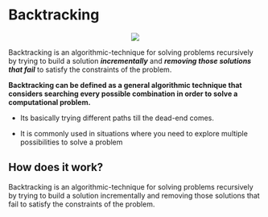 # Backtracking

<div style="text-align: center;">
    <img src="https://media.geeksforgeeks.org/wp-content/uploads/20230214215625/backtracking.jpg" style="width: auto; max-width: 100%;">
</div>


Backtracking is an algorithmic-technique for solving problems recursively by trying to build a solution **_incrementally_** and **_removing those solutions that fail_** to satisfy the constraints of the problem.

**Backtracking can be defined as a general algorithmic technique that considers searching every possible combination in order to solve a computational problem.**

- Its basically trying different paths till the dead-end comes.

- It is commonly used in situations where you need to explore multiple possibilities to solve a problem

## How does it work?

Backtracking is an algorithmic-technique for solving problems recursively by trying to build a solution incrementally and removing those solutions that fail to satisfy the constraints of the problem.
